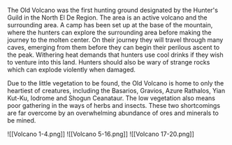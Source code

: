 The Old Volcano was the first hunting ground designated by the Hunter's Guild in the North El De Region. The area is an active volcano and the surrounding area. A camp has been set up at the base of the mountain, where the hunters can explore the surrounding area before making the journey to the molten center. On their journey they will travel through many caves, emerging from them before they can begin their perilous ascent to the peak. Withering heat demands that hunters use cool drinks if they wish to venture into this land. Hunters should also be wary of strange rocks which can explode violently when damaged.

Due to the little vegetation to be found, the Old Volcano is home to only the heartiest of creatures, including the Basarios, Gravios, Azure Rathalos, Yian Kut-Ku, Iodrome and Shogun Ceanataur. The low vegetation also means poor gathering in the ways of herbs and insects. These two shortcomings are far overcome by an overwhelming abundance of ores and minerals to be mined.

![[Volcano 1-4.png]]
![[Volcano 5-16.png]]
![[Volcano 17-20.png]]